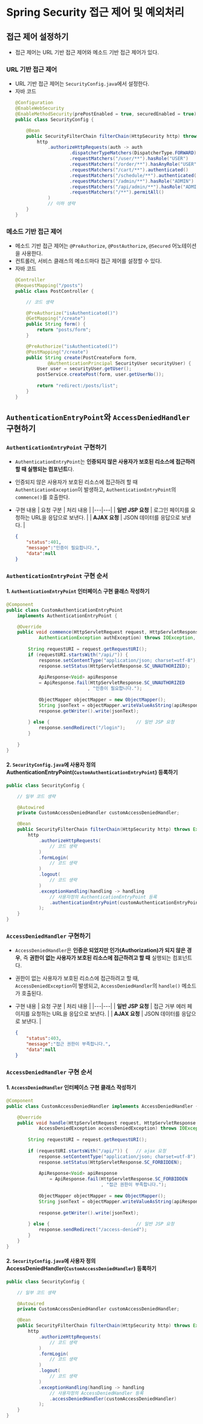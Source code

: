 # Spring Security 접근 제어 및 예외처리

## 접근 제어 설정하기
- 접근 제어는 URL 기반 접근 제어와 메소드 기반 접근 제어가 있다.

### URL 기반 접근 제어
- URL 기반 접근 제어는 `SecurityConfig.java`에서 설정한다.
- 자바 코드
    ```java
    @Configuration
    @EnableWebSecurity
    @EnableMethodSecurity(prePostEnabled = true, securedEnabled = true)
    public class SecurityConfig {

        @Bean
        public SecurityFilterChain filterChain(HttpSecurity http) throws Exception {
            http
                .authorizeHttpRequests(auth -> auth
                        .dispatcherTypeMatchers(DispatcherType.FORWARD).permitAll()
                        .requestMatchers("/user/**").hasRole("USER")
                        .requestMatchers("/order/**").hasAnyRole("USER", "ADMIN")
                        .requestMatchers("/cart/**").authenticated()
                        .requestMatchers("/schedule/**").authenticated()
                        .requestMatchers("/admin/**").hasRole("ADMIN")
                        .requestMatchers("/api/admin/**").hasRole("ADMIN")
                        .requestMatchers("/**").permitAll()
                )
                // 이하 생략
        }
    }
    ```
### 메소드 기반 접근 제어
- 메소드 기반 접근 제어는 `@PreAuthorize`, `@PostAuthorize`, `@Secured` 어노테이션을 사용한다.
- 컨트롤러, 서비스 클래스의 메소드마다 접근 제어를 설정할 수 있다.
- 자바 코드
    ```java
    @Controller
    @RequestMapping("/posts")
    public class PostController {

        // 코드 생략

        @PreAuthorize("isAuthenticated()")
        @GetMapping("/create")
        public String form() {
            return "posts/form";
        }

        @PreAuthorize("isAuthenticated()")
        @PostMapping("/create")
        public String create(PostCreateForm form,
                @AuthenticationPrincipal SecurityUser securityUser) {
            User user = securityUser.getUser();
            postService.createPost(form, user.getUserNo());
            
            return "redirect:/posts/list";
        }
    }
    ```

## `AuthenticationEntryPoint`와 `AccessDeniedHandler` 구현하기
### `AuthenticationEntryPoint` 구현하기
- `AuthenticationEntryPoint`는 **인증되지 않은 사용자가 보호된 리소스에 접근하려 할 때 실행되는 컴포넌트**다.
- 인증되지 않은 사용자가 보호된 리소스에 접근하려 할 때 `AuthenticationException`이 발생하고, `AuthenticationEntryPoint`의 `commence()`를 호출한다.
- 구현 내용
    | 요청 구분 | 처리 내용 |
    |---|---|
    | **일반 JSP 요청** | 로그인 페이지를 요청하는 URL을 응답으로 보낸다. |
    | **AJAX 요청** | JSON 데이터를 응답으로 보낸다. |

    ```json
    {
        "status":401,
        "message":"인증이 필요합니다.",
        "data":null
    }
    ```

### `AuthenticationEntryPoint` 구현 순서
#### 1. `AuthenticationEntryPoint` 인터페이스 구현 클래스 작성하기
```java
@Component
public class CustomAuthenticationEntryPoint 
	implements AuthenticationEntryPoint {

	@Override
	public void commence(HttpServletRequest request, HttpServletResponse response,
			AuthenticationException authException) throws IOException, ServletException {
		
		String requestURI = request.getRequestURI();
		if (requestURI.startsWith("/api/")) {
			response.setContentType("application/json; charset=utf-8");
			response.setStatus(HttpServletResponse.SC_UNAUTHORIZED);
			
			ApiResponse<Void> apiResponse
			= ApiResponse.fail(HttpServletResponse.SC_UNAUTHORIZED
							  , "인증이 필요합니다.");
			
			ObjectMapper objectMapper = new ObjectMapper();
			String jsonText = objectMapper.writeValueAsString(apiResponse);
			response.getWriter().write(jsonText);
			
		} else {								// 일반 JSP 요청
			response.sendRedirect("/login");
		}
		
	}
}
```

#### 2. `SecurityConfig.java`에 사용자 정의 AuthenticationEntryPoint(`CustomAuthenticationEntryPoint`) 등록하기
```java
public class SecurityConfig {

    // 일부 코드 생략

    @Autowired
	private CustomAccessDeniedHandler customAccessDeniedHandler;

    @Bean
	public SecurityFilterChain filterChain(HttpSecurity http) throws Exception {
        http
            .authorizeHttpRequests(
                // 코드 생략
            )
            .formLogin(
                // 코드 생략
            )
            .logout(
                // 코드 생략
            )
            .exceptionHandling(handling -> handling
                // 사용자정의 AuthenticationEntryPoint 등록
                .authenticationEntryPoint(customAuthenticationEntryPoint)
			);		
    }
}
```

### `AccessDeniedHandler` 구현하기
- `AccessDeniedHandler`은 **인증은 되었지만 인가(Authorization)가 되지 않은 경우**, 즉 **권한이 없는 사용자가 보호된 리소스에 접근하려고 할 때** 실행되는 컴포넌트다.
- 권한이 없는 사용자가 보호된 리소스에 접근하려고 할 때, `AccessDeniedException`이 발생되고, `AccessDeniedHandler`의 `handle()` 메소드가 호출된다.
- 구현 내용
    | 요청 구분 | 처리 내용 |
    |---|---|
    | **일반 JSP 요청** | 접근 거부 에러 페이지를 요청하는 URL을 응답으로 보낸다. |
    | **AJAX 요청** | JSON 데이터를 응답으로 보낸다. |

    ```json
    {
        "status":403,
        "message":"접근 권한이 부족합니다.",
        "data":null
    }
    ```

### `AccessDeniedHandler` 구현 순서

#### 1. `AccessDeniedHandler` 인터페이스 구현 클래스 작성하기
```java
@Component
public class CustomAccessDeniedHandler implements AccessDeniedHandler {

	@Override
	public void handle(HttpServletRequest request, HttpServletResponse response,
			AccessDeniedException accessDeniedException) throws IOException, ServletException {
		
		String requestURI = request.getRequestURI();
		
		if (requestURI.startsWith("/api/")) {	// ajax 요청
			response.setContentType("application/json; charset=utf-8");
			response.setStatus(HttpServletResponse.SC_FORBIDDEN);
			
			ApiResponse<Void> apiResponse 
				= ApiResponse.fail(HttpServletResponse.SC_FORBIDDEN
						           , "접근 권한이 부족합니다.");	
			
			ObjectMapper objectMapper = new ObjectMapper();
			String jsonText = objectMapper.writeValueAsString(apiResponse);
			
			response.getWriter().write(jsonText);
			
		} else {								// 일반 JSP 요청
			response.sendRedirect("/access-denied");
		}		
	}
}

```

#### 2. `SecurityConfig.java`에 사용자 정의 AccessDeniedHandler(`CustomAccessDeniedHandler`) 등록하기
```java
public class SecurityConfig {

    // 일부 코드 생략

    @Autowired
	private CustomAccessDeniedHandler customAccessDeniedHandler;

    @Bean
	public SecurityFilterChain filterChain(HttpSecurity http) throws Exception {
        http
            .authorizeHttpRequests(
                // 코드 생략
            )
            .formLogin(
                // 코드 생략
            )
            .logout(
                // 코드 생략
            )
            .exceptionHandling(handling -> handling
                // 사용자정의 AccessDeniedHandler 등록
                .accessDeniedHandler(customAccessDeniedHandler)
			);		
    }
}
```
